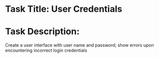 # Task Title: User Credentials

# Task Description: 

Create a user interface with user name and password; show errors upon encountering incorrect login credentials
